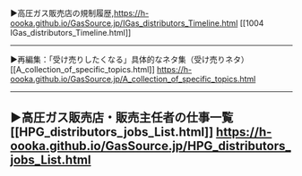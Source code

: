 ▶<a>高圧ガス販売店の規制履歴,https://h-oooka.github.io/GasSource.jp/IGas_distributors_Timeline.html</a>
[[1004 IGas_distributors_Timeline.html]]


---
▶再編集：「受け売りしたくなる」具体的なネタ集（受け売りネタ）
[[A_collection_of_specific_topics.html]]
https://h-oooka.github.io/GasSource.jp/A_collection_of_specific_topics.html

---
▶高圧ガス販売店・販売主任者の仕事一覧
[[HPG_distributors_jobs_List.html]]
https://h-oooka.github.io/GasSource.jp/HPG_distributors_jobs_List.html
---
